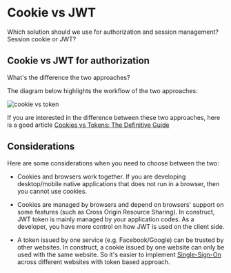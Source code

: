 # Cookie vs JWT

Which solution should we use for authorization and session management? Session cookie or JWT?

## Cookie vs JWT for authorization 

What's the difference the two approaches?

The diagram below highlights the workflow of the two approaches:

![cookie vs token](https://cdn.auth0.com/blog/cookies-vs-tokens/cookie-token-auth.png)

If you are interested in the difference between these two approaches, here is a good article [Cookies vs Tokens: The Definitive Guide](https://auth0.com/blog/cookies-vs-tokens-definitive-guide/)

## Considerations

Here are some considerations when you need to choose between the two:

- Cookies and browsers work together. If you are developing desktop/mobile native applications that does not run in a browser, then you cannot use cookies.

- Cookies are managed by browsers and depend on browsers' support on some features (such as Cross Origin Resource Sharing). In construct, JWT token is mainly managed by your application codes. As a developer, you have more control on how JWT is used on the client side.

- A token issued by one service (e.g. Facebook/Google) can be trusted by other websites. In construct, a cookie issued by one website can only be used with the same website. So it's easier to implement [Single-Sign-On](https://en.wikipedia.org/wiki/Single_sign-on) across different websites with token based approach.

